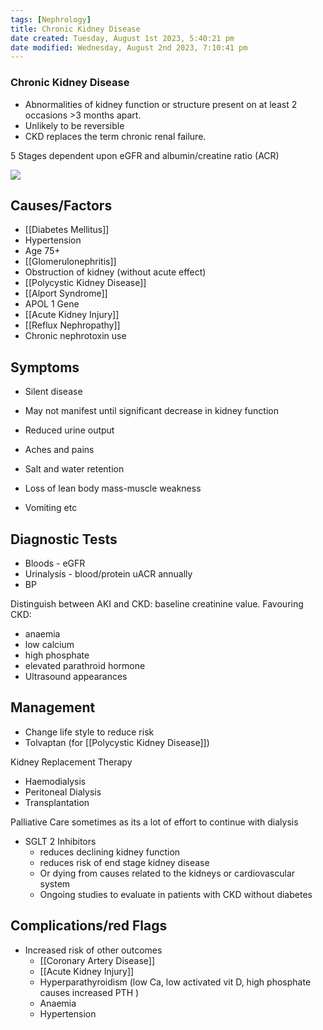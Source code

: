 ```yaml
---
tags: [Nephrology]
title: Chronic Kidney Disease
date created: Tuesday, August 1st 2023, 5:40:21 pm
date modified: Wednesday, August 2nd 2023, 7:10:41 pm
---
```


### Chronic Kidney Disease

- Abnormalities of kidney function or structure present on at least 2 occasions >3 months apart.
- Unlikely to be reversible
- CKD replaces the term chronic renal failure.

5 Stages dependent upon eGFR and albumin/creatine ratio (ACR)

![](https://i.imgur.com/nS2PTtR.png)

## Causes/Factors

- [[Diabetes Mellitus]]
- Hypertension
- Age 75+
- [[Glomerulonephritis]]
- Obstruction of kidney (without acute effect)
- [[Polycystic Kidney Disease]]
- [[Alport Syndrome]]
- APOL 1 Gene
- [[Acute Kidney Injury]]
- [[Reflux Nephropathy]]
- Chronic nephrotoxin use

## Symptoms

- Silent disease
- May not manifest until significant decrease in kidney function

- Reduced urine output
- Aches and pains
- Salt and water retention
- Loss of lean body mass-muscle weakness
- Vomiting etc

## Diagnostic Tests

- Bloods - eGFR
- Urinalysis - blood/protein uACR annually
- BP

Distinguish between AKI and CKD: baseline creatinine value. Favouring CKD:

- anaemia
- low calcium
- high phosphate
- elevated parathroid hormone
- Ultrasound appearances

## Management

- Change life style to reduce risk
- Tolvaptan (for [[Polycystic Kidney Disease]])

Kidney Replacement Therapy

- Haemodialysis
- Peritoneal Dialysis
- Transplantation

Palliative Care sometimes as its a lot of effort to continue with dialysis

- SGLT 2 Inhibitors
  - reduces declining kidney function
  - reduces risk of end stage kidney disease
  - Or dying from causes related to the kidneys or cardiovascular system
  - Ongoing studies to evaluate in patients with CKD without diabetes

## Complications/red Flags

- Increased risk of other outcomes
  - [[Coronary Artery Disease]]
  - [[Acute Kidney Injury]]
  - Hyperparathyroidism (low Ca, low activated vit D, high phosphate causes increased PTH )
  - Anaemia
  - Hypertension
